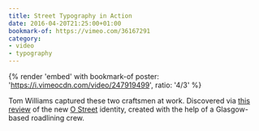 ```yaml
---
title: Street Typography in Action
date: 2016-04-20T21:25:00+01:00
bookmark-of: https://vimeo.com/36167291
category:
- video
- typography
---
```

{% render 'embed' with bookmark-of
  poster: 'https://i.vimeocdn.com/video/247919499',
  ratio: '4/3'
%}

Tom Williams captured these two craftsmen at work. Discovered via [this review][1] of the new [O Street][2] identity, created with the help of a Glasgow-based roadlining crew.

[1]: https://www.underconsideration.com/brandnew/archives/new_logo_and_identity_by_and_for_o_street.php
[2]: https://www.ostreet.co.uk
